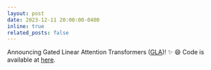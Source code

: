 ```yaml
---
layout: post
date: 2023-12-11 20:00:00-0400
inline: true
related_posts: false
---
```


Announcing Gated Linear Attention Transformers ([GLA](https://arxiv.org/abs/2312.06635))! :sparkles: :smile: Code is available at [here](https://github.com/berlino/gated_linear_attention).
